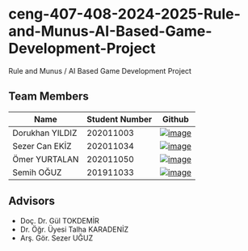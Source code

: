 # ceng-407-408-2024-2025-Rule-and-Munus-AI-Based-Game-Development-Project
Rule and Munus / AI Based Game Development Project

## Team Members
|      Name 	     | Student Number |      Github     |
| ---------------  | -------------- | --------------- |
| Dorukhan YILDIZ  | 202011003      | [![image](https://github.com/user-attachments/assets/f57e3b1e-a3b9-4b08-a295-9bc0d223f599)](https://github.com/Vitralius) |
| Sezer Can EKİZ   | 202011034      | [![image](https://github.com/user-attachments/assets/90c19728-555e-4b74-ac3d-d3984f9f5559)](https://github.com/SezerCan17) |
| Ömer YURTALAN    | 202011050      | [![image](https://github.com/user-attachments/assets/392e8f6e-ad3f-4f84-8148-35cda5142c67)](https://github.com/OmerYurtalan) |
| Semih OĞUZ       | 201911033      | [![image](https://github.com/user-attachments/assets/57c399c3-1041-4c04-ba13-ac21b9ce3f4e)](https://github.com/semihoguz) |

## Advisors
- Doç. Dr. Gül TOKDEMİR
- Dr. Öğr. Üyesi Talha KARADENİZ
- Arş. Gör. Sezer UĞUZ
  
